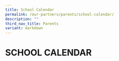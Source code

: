 ```yaml
---
title: School Calendar
permalink: /our-partners/parents/school-calendar/
description: ""
third_nav_title: Parents
variant: markdown
---
```

# **SCHOOL CALENDAR**

